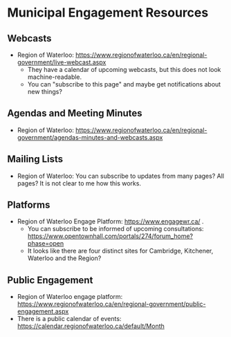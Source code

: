 Municipal Engagement Resources
==============================

Webcasts
--------

- Region of Waterloo:
  <https://www.regionofwaterloo.ca/en/regional-government/live-webcast.aspx>
  + They have a calendar of upcoming webcasts, but this does not look
  machine-readable.
  + You can "subscribe to this page" and maybe get notifications about
  new things?


Agendas and Meeting Minutes
---------------------------

- Region of Waterloo:
  <https://www.regionofwaterloo.ca/en/regional-government/agendas-minutes-and-webcasts.aspx>



Mailing Lists
-------------

- Region of Waterloo: You can subscribe to updates from many pages?
  All pages? It is not clear to me how this works.


Platforms
---------
- Region of Waterloo Engage Platform: <https://www.engagewr.ca/> .
  + You can subscribe to be informed of upcoming consultations:
  <https://www.opentownhall.com/portals/274/forum_home?phase=open>
  + It looks like there are four distinct sites for Cambridge,
  Kitchener, Waterloo and the Region?

Public Engagement
-----------------

- Region of Waterloo engage platform:
  <https://www.regionofwaterloo.ca/en/regional-government/public-engagement.aspx>
- There is a public calendar of events:
  <https://calendar.regionofwaterloo.ca/default/Month>
